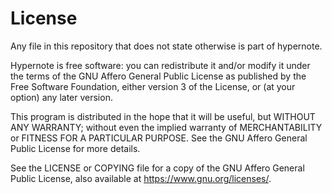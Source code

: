 License
=========

Any file in this repository that does not state otherwise is part of hypernote.

Hypernote is free software: you can redistribute it and/or modify
it under the terms of the GNU Affero General Public License as published by
the Free Software Foundation, either version 3 of the License, or
(at your option) any later version.

This program is distributed in the hope that it will be useful,
but WITHOUT ANY WARRANTY; without even the implied warranty of
MERCHANTABILITY or FITNESS FOR A PARTICULAR PURPOSE. See the
GNU Affero General Public License for more details.

See the LICENSE or COPYING file for a copy of the GNU Affero General Public License,
also available at <https://www.gnu.org/licenses/>.

